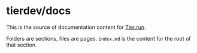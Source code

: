 # tierdev/docs

This is the source of documentation content for
[Tier.run](https://tier.run).

Folders are sections, files are pages.  `index.md` is the content
for the root of that section.

